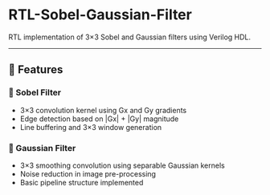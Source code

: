 # RTL-Sobel-Gaussian-Filter

RTL implementation of 3×3 Sobel and Gaussian filters using Verilog HDL.

---

## 🧩 Features

### 🔹 Sobel Filter
- 3×3 convolution kernel using Gx and Gy gradients  
- Edge detection based on |Gx| + |Gy| magnitude  
- Line buffering and 3×3 window generation

### 🔹 Gaussian Filter
- 3×3 smoothing convolution using separable Gaussian kernels  
- Noise reduction in image pre-processing  
- Basic pipeline structure implemented
